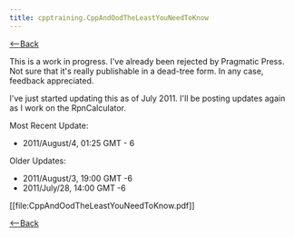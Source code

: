 ```yaml
---
title: cpptraining.CppAndOodTheLeastYouNeedToKnow
---
```

[<--Back](CppTraining#CppAndOodTheLeastYouNeedToKnow)

This is a work in progress. I've already been rejected by Pragmatic Press. Not sure that it's really publishable in a dead-tree form. In any case, feedback appreciated.

I've just started updating this as of July 2011. I'll be posting updates again as I work on the RpnCalculator.

Most Recent Update: 
* 2011/August/4, 01:25 GMT - 6

Older Updates:
* 2011/August/3, 19:00 GMT -6
* 2011/July/28, 14:00 GMT -6

[[file:CppAndOodTheLeastYouNeedToKnow.pdf]]

[<--Back](CppTraining#CppAndOodTheLeastYouNeedToKnow)
